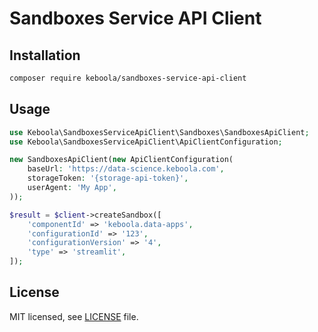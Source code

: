 # Sandboxes Service API Client

## Installation
```bash
composer require keboola/sandboxes-service-api-client
```

## Usage

```php
use Keboola\SandboxesServiceApiClient\Sandboxes\SandboxesApiClient;
use Keboola\SandboxesServiceApiClient\ApiClientConfiguration;

new SandboxesApiClient(new ApiClientConfiguration(
    baseUrl: 'https://data-science.keboola.com',
    storageToken: '{storage-api-token}',
    userAgent: 'My App',
));

$result = $client->createSandbox([
    'componentId' => 'keboola.data-apps',
    'configurationId' => '123',
    'configurationVersion' => '4',
    'type' => 'streamlit',
]);

```

## License

MIT licensed, see [LICENSE](./LICENSE) file.
